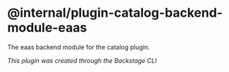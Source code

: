 # @internal/plugin-catalog-backend-module-eaas

The eaas backend module for the catalog plugin.

_This plugin was created through the Backstage CLI_
